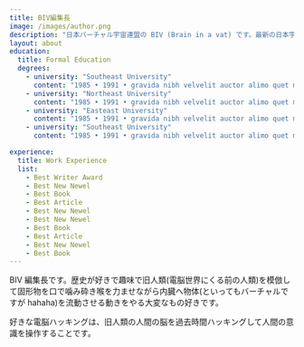 ```yaml
---
title: BIV編集長
image: /images/author.png
description: "日本バーチャル宇宙連盟の BIV (Brain in a vat) です。最新の日本宇宙情報を追求し、オフバーチャル人類へ毒と喜びをお届けします。"
layout: about
education:
  title: Formal Education
  degrees:
    - university: "Southeast University"
      content: "1985 • 1991 • gravida nibh velvelit auctor alimo quet menean solli"
    - university: "Northeast University"
      content: "1985 • 1991 • gravida nibh velvelit auctor alimo quet menean solli"
    - university: "Easteast University"
      content: "1985 • 1991 • gravida nibh velvelit auctor alimo quet menean solli"
    - university: "Southeast University"
      content: "1985 • 1991 • gravida nibh velvelit auctor alimo quet menean solli"

experience:
  title: Work Experience
  list:
    - Best Writer Award
    - Best New Newel
    - Best Book
    - Best Article
    - Best New Newel
    - Best New Newel
    - Best Book
    - Best Article
    - Best New Newel
    - Best Book
---
```


BIV 編集長です。歴史が好きで趣味で旧人類(電脳世界にくる前の人類)を模倣して固形物を口で噛み砕き喉を力ませながら内臓へ物体(といってもバーチャルですが hahaha)を流動させる動きをやる大変なもの好きです。

好きな電脳ハッキングは、旧人類の人間の脳を過去時間ハッキングして人間の意識を操作することです。
